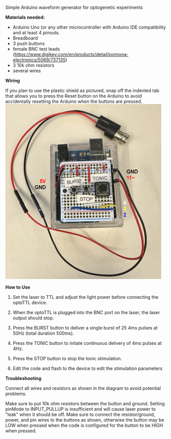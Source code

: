 Simple Arduino waveform generator for optogenetic experiments

**Materials needed:**
- Arduino Uno (or any other microcontroller with Arduino IDE compatibility and at least 4 pinouts.
- Breadboard
- 3 push buttons
- female BNC test leads (https://www.digikey.com/en/products/detail/pomona-electronics/5069/737135)
- 3 10k ohm resistors
- several wires

**Wiring**

If you plan to use the plastic shield as pictured, snap off the indented tab that allows you to press the Reset button on the Arduino to avoid accidentally resetting the Arduino when the buttons are pressed.
![photo of optoTTL device](https://github.com/christineliuart/optoTTL/blob/main/optoTTLdevice.png?raw=true)

**How to Use**
1) Set the laser to TTL and adjust the light power before connecting the optoTTL device.
2) When the optoTTL is plugged into the BNC port on the laser, the laser output should stop.
3) Press the BURST button to deliver a single burst of 25 4ms pulses at 50Hz (total duration 500ms).
4) Press the TONIC button to initate continuous delivery of 4ms pulses at 4Hz.
5) Press the STOP button to stop the tonic stimulation.

6) Edit the code and flash to the device to edit the stimulation parameters

**Troubleshooting**

Connect all wires and resistors as shown in the diagram to avoid potential problems. 

Make sure to put 10k ohm resistors between the button and ground. Setting pinMode to INPUT_PULLUP is insufficient and will cause laser power to "leak" when it should be off.
Make sure to connect the resistor/ground, power, and pin wires to the buttons as shown, otherwise the button may be LOW when pressed when the code is configured for the button to be HIGH when pressed.


